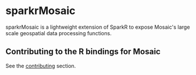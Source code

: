 # sparkrMosaic 

sparkrMosaic is a lightweight extension of SparkR to expose Mosaic's large scale geospatial data processing functions.

## Contributing to the R bindings for Mosaic

See the [contributing](./CONTRIBUTING.md) section. 